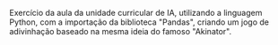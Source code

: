 Exercício da aula da unidade curricular de IA, utilizando a linguagem Python, com a importação da biblioteca "Pandas", criando um jogo de adivinhação baseado na mesma ideia do famoso "Akinator".
